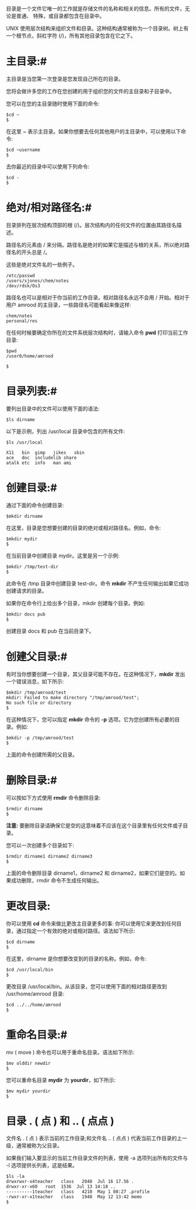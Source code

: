目录是一个文件它唯一的工作就是存储文件的名称和相关的信息。所有的文件，无论是普通、 特殊，或目录都包含在目录中。

UNIX 使用层次结构来组织文件和目录。这种结构通常被称为一个目录树。树上有一个根节点，斜杠字符 (/)，所有其他目录包含在它之下。

# 主目录:#

主目录是当您第一次登录是您发现自己所在的目录。

您将会做许多您的工作在您创建的用于组织您的文件的主目录和子目录中。

您可以在您的主目录随时使用下面的命令:

    $cd ~
    $

在这里 ~ 表示主目录。如果你想要去任何其他用户的主目录中，可以使用以下命令:

    $cd ~username
    $

去你最近的目录中可以使用下列命令:

    $cd -
    $

# 绝对/相对路径名:#

目录排列在层次结构顶部的根 (/)。层次结构内的任何文件的位置由其路径名描述。

路径名的元素由 / 来分隔。路径名是绝对的如果它是描述与根的关系，所以绝对路径名的开头总是 /。

这些是绝对文件名的一些例子。

    /etc/passwd
    /users/sjones/chem/notes
    /dev/rdsk/Os3

路径名也可以是相对于你当前的工作目录。相对路径名永远不会用 / 开始。相对于用户 amrood 的主目录，一些路径名可能看起来像这样:

    chem/notes
    personal/res

在任何时候要确定你所在的文件系统层次结构时，请输入命令 **pwd** 打印当前工作目录:

    $pwd
    /user0/home/amrood
    
    $

# 目录列表:#

要列出目录中的文件可以使用下面的语法:

    $ls dirname

以下是示例，列出 /usr/local 目录中包含的所有文件:

    $ls /usr/local
    
    X11   bin  gimp   jikes   sbin
    ace   doc  includelib share
    atalk etc  info   man ami

# 创建目录:#

通过下面的命令创建目录:

    $mkdir dirname

在这里，目录是您想要创建的目录的绝对或相对路径名。例如，命令:

    $mkdir mydir
    $

在当前目录中创建目录 mydir。这里是另一个示例:

    $mkdir /tmp/test-dir
    $

此命令在 /tmp 目录中创建目录 test-dir。命令 **mkdir** 不产生任何输出如果它成功创建请求的目录。

如果你在命令行上给出多个目录，mkdir 创建每个目录。例如:

    $mkdir docs pub
    $

创建目录 docs 和 pub 在当前目录下。

# 创建父目录:#

有时当你想要创建一个目录，其父目录可能不存在。在这种情况下，**mkdir** 发出一个错误消息，如下所示:

    $mkdir /tmp/amrood/test
    mkdir: Failed to make directory "/tmp/amrood/test"; 
    No such file or directory
    $

在这种情况下，您可以指定 **mkdir** 命令的 **-p** 选项。它为您创建所有必要的目录。例如:

    $mkdir -p /tmp/amrood/test
    $

上面的命令创建所需的父目录。

# 删除目录:#

可以按如下方式使用 **rmdir** 命令删除目录:

    $rmdir dirname
    $

**注意:** 要删除目录请确保它是空的这意味着不应该在这个目录里有任何文件或子目录。

您可以一次创建多个目录如下:

    $rmdir dirname1 dirname2 dirname3
    $

上面的命令删除目录 dirname1，dirname2 和 dirname2，如果它们是空的。如果成功删除，rmdir 命令不生成任何输出。

# 更改目录: #

你可以使用 **cd** 命令来做比更改主目录更多的事: 你可以使用它来更改到任何目录，通过指定一个有效的绝对或相对路径。语法如下所示:

    $cd dirname
    $

在这里，dirname 是你想要改变到的目录的名称。例如，命令:

    $cd /usr/local/bin
    $

更改目录 /usr/local/bin。从该目录，您可以使用下面的相对路径更改到 /usr/home/amrood 目录:

    $cd ../../home/amrood
    $

# 重命名目录:#

mv ( move ) 命令也可以用于重命名目录。语法如下所示:

    $mv olddir newdir
    $

您可以重命名目录 **mydir** 为 **yourdir**，如下所示:

    $mv mydir yourdir
    $

# 目录 . ( 点 ) 和 .. ( 点点 ) #

文件名 . ( 点 ) 表示当前的工作目录;和文件名 .. ( 点点 ) 代表当前工作目录的上一级，通常被称为父目录。

如果我们输入要显示的当前工作目录文件的列表，使用 -a 选项列出所有的文件与 -l 选项提供长列表，这是结果。

    $ls -la
    drwxrwxr-x4teacher   class   2048  Jul 16 17.56 .
    drwxr-xr-x60   root  1536  Jul 13 14:18 ..
    ----------1teacher   class   4210  May 1 08:27 .profile
    -rwxr-xr-x1teacher   class   1948  May 12 13:42 memo
    $
